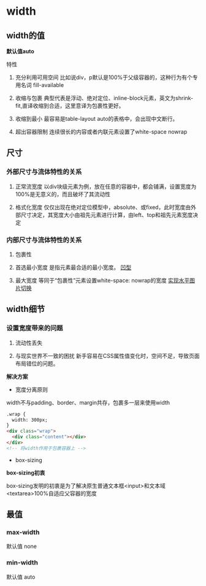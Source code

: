 # width

## width的值

**默认值auto**

特性

1. 充分利用可用空间
    比如说div，p默认是100%于父级容器的，这种行为有个专用名词 fill-available

2. 收缩与包裹
    典型代表是浮动、绝对定位、inline-block元素，英文为shrink-fit,直译收缩到合适，这里意译为包裹性更好。

3. 收缩到最小
    最容易是table-layout auto的表格中，会出现中文断行。

4. 超出容器限制
    连续很长的内容或者内联元素设置了white-space nowrap


## 尺寸

### 外部尺寸与流体特性的关系

1. 正常流宽度 
  以div块级元素为例，放在任意的容器中，都会铺满，设置宽度为100%是无意义的，而且破坏了其流动性

2. 格式化宽度
  仅仅出现在绝对定位模型中，absolute、或fixed，此时宽度由外部尺寸决定，其宽度大小由祖先元素进行计算，由left、top和祖先元素宽度决定

### 内部尺寸与流体特性的关系  

1. 包裹性

2. 首选最小宽度
  是指元素最合适的最小宽度。
  [凹型](https://demo.cssworld.cn/3/2-6.php)

3. 最大宽度
  等同于“包裹性”元素设置white-space: nowrap的宽度
  [实现水平图片切换](https://demo.cssworld.cn/3/2-7.php)

## width细节  

### 设置宽度带来的问题
1. 流动性丢失

2. 与现实世界不一致的困扰
    新手容易在CSS属性值变化时，空间不足，导致页面布局错位的问题。

**解决方案**

* 宽度分离原则

width不与padding、border、margin共存，包裹多一层来使用width

```html
.wrap {
  width: 300px;
}
<div class="wrap">
  <div class="content"></div>
</div>
<!-- 将width作用于包裹容器上 -->
```
* box-sizing

**box-sizing初衷**

box-sizing发明的初衷是为了解决原生普通文本框\<input>和文本域\<textarea>100%自适应父容器的宽度

## 最值

### max-width

默认值 none

### min-width

默认值 auto


